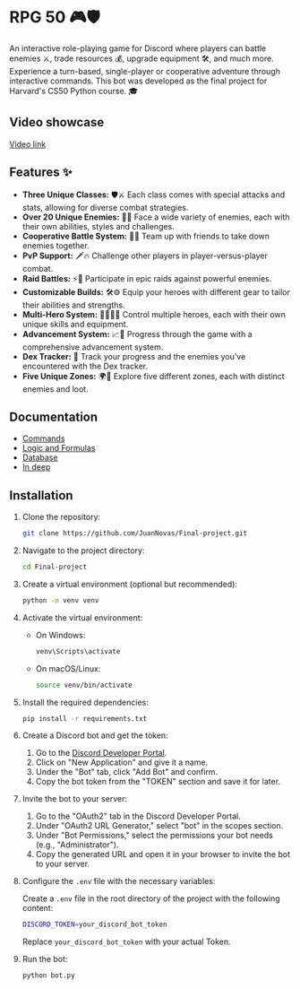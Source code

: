 # RPG 50 🎮🛡️
An interactive role-playing game for Discord where players can battle enemies ⚔️, trade resources 💰, upgrade equipment 🛠️, and much more. Experience a turn-based, single-player or cooperative adventure through interactive commands. This bot was developed as the final project for Harvard's CS50 Python course. 🎓

## Video showcase

[Video link](https://youtu.be/6s4parF6f0I)

## Features ✨

- **Three Unique Classes:** 🛡️⚔️ Each class comes with special attacks and stats, allowing for diverse combat strategies.
- **Over 20 Unique Enemies:** 👹🐉 Face a wide variety of enemies, each with their own abilities, styles and challenges.
- **Cooperative Battle System:** 🤜🤛 Team up with friends to take down enemies together.
- **PvP Support:** 🗡️🔥 Challenge other players in player-versus-player combat.
- **Raid Battles:** ⚡🐲 Participate in epic raids against powerful enemies.
- **Customizable Builds:** 🛠️⚙️ Equip your heroes with different gear to tailor their abilities and strengths.
- **Multi-Hero System:** 🦸‍♂️🦸‍♀️ Control multiple heroes, each with their own unique skills and equipment.
- **Advancement System:** 📈🌟 Progress through the game with a comprehensive advancement system.
- **Dex Tracker:** 📖 Track your progress and the enemies you’ve encountered with the Dex tracker.
- **Five Unique Zones:** 🌍🌌 Explore five different zones, each with distinct enemies and loot.


## Documentation
- [Commands](docs/Commands.md)
- [Logic and Formulas](docs/Logic_and_formulas.md)
- [Database](docs/Database.md)
- [In deep](docs/In_deep.md)

## Installation

1. Clone the repository:
    ```bash
    git clone https://github.com/JuanNovas/Final-project.git
    ```

2. Navigate to the project directory:
    ```bash
    cd Final-project
    ```

3. Create a virtual environment (optional but recommended):
    ```bash
    python -m venv venv
    ```

4. Activate the virtual environment:

   - On Windows:
       ```bash
     venv\Scripts\activate
     ```

   - On macOS/Linux:
       ```bash
     source venv/bin/activate
     ```

5. Install the required dependencies:
    ```bash
   pip install -r requirements.txt
   ```

6. Create a Discord bot and get the token:
   1. Go to the [Discord Developer Portal](https://discord.com/developers/applications).
   2. Click on "New Application" and give it a name.
   3. Under the "Bot" tab, click "Add Bot" and confirm.
   4. Copy the bot token from the "TOKEN" section and save it for later.

7. Invite the bot to your server:
   1. Go to the "OAuth2" tab in the Discord Developer Portal.
   2. Under "OAuth2 URL Generator," select "bot" in the scopes section.
   3. Under "Bot Permissions," select the permissions your bot needs (e.g., "Administrator").
   4. Copy the generated URL and open it in your browser to invite the bot to your server.

8. Configure the `.env` file with the necessary variables:

   Create a `.env` file in the root directory of the project with the following content:
    ```bash
    DISCORD_TOKEN=your_discord_bot_token
    ```

   Replace `your_discord_bot_token` with your actual Token.

9. Run the bot:
    ```bash
   python bot.py
    ```

